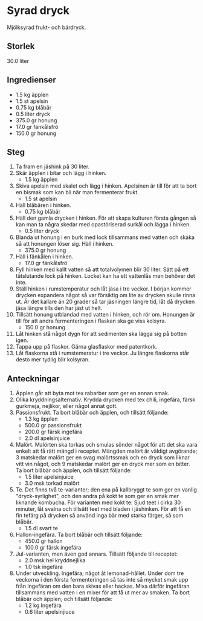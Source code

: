 # Syrad dryck
Mjölksyrad frukt- och bärdryck.

## Storlek
30.0 liter 

## Ingredienser
- 1.5 kg äpplen
- 1.5 st apelsin
- 0.75 kg blåbär
- 0.5 liter dryck
- 375.0 gr honung
- 17.0 gr fänkålsfrö
- 150.0 gr honung


## Steg
1. Ta fram en jäshink på 30 liter.
2. Skär äpplen i bitar och lägg i hinken.
    - 1.5 kg äpplen
3. Skiva apelsin med skalet och lägg i hinken. Apelsinen är till för att ta bort en bismak som kan bli när man fermenterar frukt.
    - 1.5 st apelsin
4. Häll blåbären i hinken.
    - 0.75 kg blåbär
5. Häll den gamla drycken i hinken. För att skapa kulturen första gången så kan man ta några skedar med opastöriserad surkål och lägga i hinken.
    - 0.5 liter dryck
6. Blanda ut honung i en burk med lock tillsammans med vatten och skaka så att honungen löser sig. Häll i hinken.
    - 375.0 gr honung
7. Häll i fänkålen i hinken.
    - 17.0 gr fänkålsfrö
8. Fyll hinken med kallt vatten så att totalvolymen blir 30 liter. Sätt på ett tätslutande lock på hinken. Locket kan ha ett vattenlås men behöver det inte.
9. Ställ hinken i rumstemperatur och låt jäsa i tre veckor. I början kommer drycken expandera något så var försiktig om lite av drycken skulle rinna ut. Är det kallare än 20 grader så tar jäsningen längre tid, låt då drycken jäsa längre tills den har jäst ut helt.
10. Tillsätt honung utblandad med vatten i hinken, och rör om. Honungen är till för att andra fermenteringen i flaskan ska ge viss kolsyra.
    - 150.0 gr honung
11. Låt hinken stå något dygn för att sedimenten ska lägga sig på botten igen.
12. Tappa upp på flaskor. Gärna glasflaskor med patentkork.
13. Låt flaskorna stå i rumstemeratur i tre veckor. Ju längre flaskorna står desto mer tydlig blir kolsyran.


## Anteckningar
1. Äpplen går att byta mot tex rabarber som ger en annan smak.
2. Olika kryddningsalternativ. Krydda drycken med tex chili, ingefära, färsk gurkmeja, nejlikor, eller något annat gott.
3. Passionsfrukt. Ta bort blåbär och äpplen, och tillsätt följande:
    - 1.3 kg äpplen
    - 500.0 gr passionsfrukt
    - 200.0 gr färsk ingefära
    - 2.0 dl apelsinjuice
4. Malört. Malörten ska torkas och smulas sönder något för att det ska vara enkelt att få rätt mängd i receptet. Mängden malört är väldigt avgörande; 3 matskedar malört ger en svag malörtssmak och en dryck som liknar vitt vin något, och 9 matskedar malört ger en dryck mer som en bitter. Ta bort blåbär och äpplen, och tillsätt följande:
    - 1.5 liter apelsinjuice
    - 3.0 msk torkad malört
5. Te. Det finns två te-varianter; den ena på kallbryggt te som ger en vanlig "dryck-syrlighet", och den andra på kokt te som ger en smak mer liknande kombucha. För varianten med kokt te: Sjud teet i cirka 30 minuter, låt svalna och tillsätt teet med bladen i jäshinken. För att få en fin tefärg på drycken så använd inga bär med starka färger, så som blåbär.
    - 1.5 dl svart te
6. Hallon-ingefära. Ta bort blåbär och tillsätt följande:
    - 450.0 gr hallon
    - 100.0 gr färsk ingefära
7. Jul-varianten, men även god annars. Tillsätt följande till receptet:
    - 2.0 msk hel kryddnejlika
    - 1.0 tsk ingefära
8. Under utveckling. Ingefära; något åt lemonad-hållet. Under dom tre veckorna i den första fermenteringen så tas inte så mycket smak upp från ingefäran om den bara skivas eller hackas. Mixa därför ingefäran tillsammans med vatten i en mixer för att få ut mer av smaken. Ta bort blåbär och äpplen, och tillsätt följande:
    - 1.2 kg Ingefära
    - 0.6 liter apelsinjiuce


